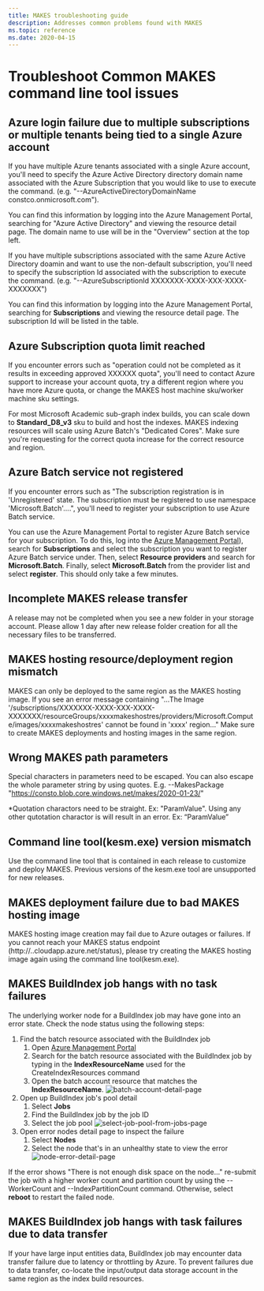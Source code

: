```yaml
---
title: MAKES troubleshooting guide
description: Addresses common problems found with MAKES
ms.topic: reference
ms.date: 2020-04-15
---
```


# Troubleshoot Common MAKES command line tool issues

## Azure login failure due to multiple subscriptions or multiple tenants being tied to a single Azure account

If you have multiple Azure tenants associated with a single Azure account, you'll need to specify the Azure Active Directory directory domain name associated with the Azure Subscription that you would like to use to execute the command. (e.g. "--AzureActiveDirectoryDomainName constco.onmicrosoft.com").  

You can find this information by logging into the Azure Management Portal, searching for "Azure Active Directory" and viewing the resource detail page. The domain name to use will be in the "Overview" section at the top left.

If you have multiple subscriptions associated with the same Azure Active Directory doamin and want to use the non-default subscription, you'll need to specify the subscription Id associated with the subscription to execute the command. (e.g. "--AzureSubscriptionId XXXXXXX-XXXX-XXX-XXXX-XXXXXXX")

You can find this information by logging into the Azure Management Portal, searching for **Subscriptions** and viewing the resource detail page. The subscription Id will be listed in the table.

## Azure Subscription quota limit reached

If you encounter errors such as "operation could not be completed as it results in exceeding approved XXXXXX quota", you'll need to contact Azure support to increase your account quota, try a different region where you have more Azure quota, or change the MAKES host machine sku/worker machine sku settings. 

For most Microsoft Academic sub-graph index builds, you can scale down to **Standard_D8_v3** sku to build and host the indexes. MAKES indexing resources will scale using Azure Batch's "Dedicated Cores". Make sure you're requesting for the correct quota increase for the correct resource and region.

## Azure Batch service not registered

If you encounter errors such as "The subscription registration is in 'Unregistered' state. The subscription must be registered to use namespace 'Microsoft.Batch'....", you'll need to register your subscription to use Azure Batch service.

You can use the Azure Management Portal to register Azure Batch service for your subscription. To do this, log into the [Azure Management Portal](https://portal.azure.com)), search for **Subscriptions** and select the subscription you want to register Azure Batch service under. Then, select **Resource providers** and search for **Microsoft.Batch**. Finally, select **Microsoft.Batch** from the provider list and select **register**. This should only take a few minutes.

## Incomplete MAKES release transfer

A release may not be completed when you see a new folder in your storage account. Please allow 1 day after new release folder creation for all the necessary files to be transferred.

## MAKES hosting resource/deployment region mismatch

MAKES can only be deployed to the same region as the MAKES hosting image. If you see an error message containing "...The Image '/subscriptions/XXXXXXX-XXXX-XXX-XXXX-XXXXXXX/resourceGroups/xxxxmakeshostres/providers/Microsoft.Compute/images/xxxxmakeshostres' cannot be found in 'xxxx' region..." Make sure to create MAKES deployments and hosting images in the same region.

## Wrong MAKES path parameters

Special characters in parameters need to be escaped. You can also escape the whole parameter string by using quotes. E.g. --MakesPackage "https://consto.blob.core.windows.net/makes/2020-01-23/"

*Quotation charactors need to be straight. Ex: "ParamValue". Using any other qutotation charactor is will result in an error.  Ex: “ParamValue”

## Command line tool(kesm.exe) version mismatch

Use the command line tool that is contained in each release to customize and deploy MAKES. Previous versions of the kesm.exe tool are unsupported for new releases.  

## MAKES deployment failure due to bad MAKES hosting image  

MAKES hosting image creation may fail due to Azure outages or failures. If you cannot reach your MAKES status endpoint (http://<deploymentName>.<deploymentRegion>.cloudapp.azure.net/status), please try creating the MAKES hosting image again using the command line tool(kesm.exe).

## MAKES BuildIndex job hangs with no task failures

The underlying worker node for a BuildIndex job may have gone into an error state. Check the node status using the following steps:  

1. Find the batch resource associated with the BuildIndex job
    1. Open [Azure Management Portal](https://portal.azure.com)
    1. Search for the batch resource associated with the BuildIndex job by typing in the **IndexResourceName** used for the CreateIndexResources command
    1. Open the batch account resource that matches the **IndexResourceName**.
        ![batch-account-detail-page](media/batch-account-detail-page.png)
1. Open up BuildIndex job's pool detail
    1. Select **Jobs**
    1. Find the BuildIndex job by the job ID
    1. Select the job pool
        ![select-job-pool-from-jobs-page](media/select-job-pool-from-jobs-page.png)
1. Open error nodes detail page to inspect the  failure
    1. Select **Nodes**
    1. Select the node that's in an unhealthy state to view the error
        ![node-error-detail-page](media/node-error-detail-page.png)

If the error shows "There is not enough disk space on the node..." re-submit the job with a higher worker count and partition count by using the --WorkerCount and --IndexPartitionCount command. Otherwise, select **reboot** to restart the failed node.  

## MAKES BuildIndex job hangs with task failures due to data transfer

If your have large input entities data, BuildIndex job may encounter data transfer failure due to latency or throttling by Azure. To prevent failures due to data transfer, co-locate the input/output data storage account in the same region as the index build resources.
